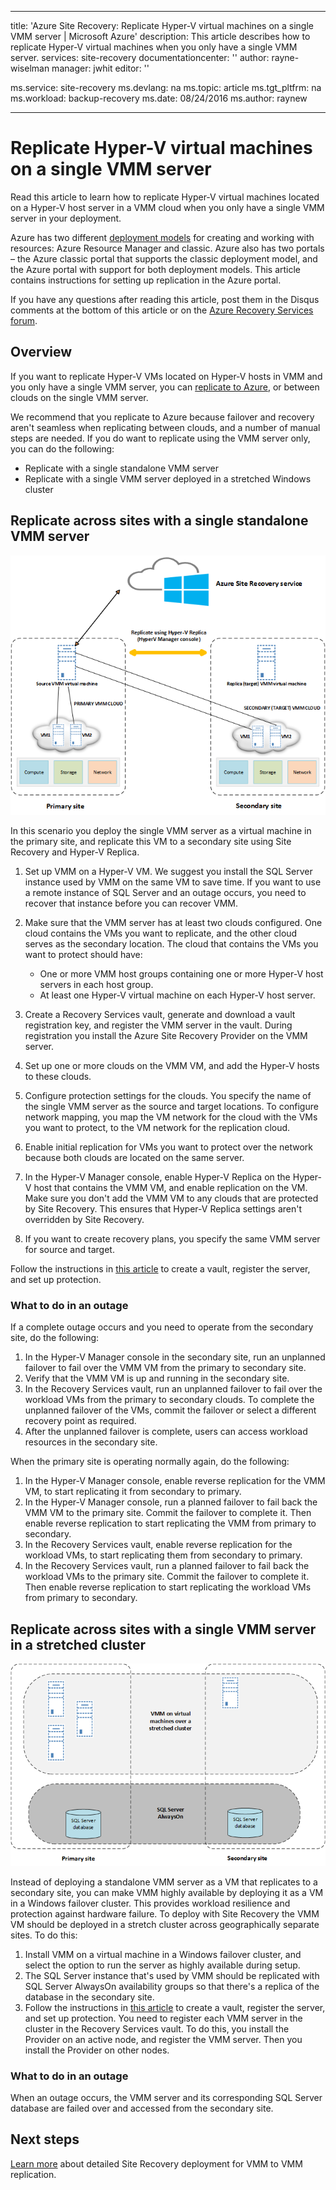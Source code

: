 
---
title: 'Azure Site Recovery: Replicate Hyper-V virtual machines on a single VMM server | Microsoft Azure'
description: This article describes how to replicate Hyper-V virtual machines when you only have a single VMM server.
services: site-recovery
documentationcenter: ''
author: rayne-wiselman
manager: jwhit
editor: ''

ms.service: site-recovery
ms.devlang: na
ms.topic: article
ms.tgt_pltfrm: na
ms.workload: backup-recovery
ms.date: 08/24/2016
ms.author: raynew

---
# Replicate Hyper-V virtual machines on a single VMM server
Read this article to learn how to replicate Hyper-V virtual machines located on a Hyper-V host server in a VMM cloud when you only have a single VMM server in your deployment.

Azure has two different [deployment models](../resource-manager-deployment-model.md) for creating and working with resources: Azure Resource Manager and classic. Azure also has two portals – the Azure classic portal that supports the classic deployment model, and the Azure portal with support for both deployment models. This article contains instructions for setting up replication in the Azure portal.

If you have any questions after reading this article, post them in the Disqus comments at the bottom of this article or on the [Azure Recovery Services forum](https://social.msdn.microsoft.com/forums/azure/home?forum=hypervrecovmgr).

## Overview
If you want to replicate Hyper-V VMs located on Hyper-V hosts in VMM and you only have a single VMM server, you can [replicate to Azure](site-recovery-vmm-to-azure.md), or between clouds on the single VMM server.

We recommend that you replicate to Azure because failover and recovery aren't seamless when replicating between clouds, and a number of manual steps are needed. If you do want to replicate using the VMM server only, you can do the following:

* Replicate with a single standalone VMM server
* Replicate with a single VMM server deployed in a stretched Windows cluster

## Replicate across sites with a single standalone VMM server
![Standalone virtual VMM server](./media/site-recovery-single-vmm/single-vmm-standalone.png)

In this scenario you deploy the single VMM server as a virtual machine in the primary site, and replicate this VM to a secondary site using Site Recovery and Hyper-V Replica.

1. Set up VMM on a Hyper-V VM. We suggest you install the SQL Server instance used by VMM on the same VM to save time. If you want to use a remote instance of SQL Server and an outage occurs, you need to recover that instance before you can recover VMM.
2. Make sure that the VMM server has at least two clouds configured. One cloud contains the VMs you want to replicate, and the other cloud serves as the secondary location. The cloud that contains the VMs you want to protect should have:
   
   * One or more VMM host groups containing one or more Hyper-V host servers in each host group.
   * At least one Hyper-V virtual machine on each Hyper-V host server.
3. Create a Recovery Services vault, generate and download a vault registration key, and register the VMM server in the vault. During registration you install the Azure Site Recovery Provider on the VMM server.
4. Set up one or more clouds on the VMM VM, and add the Hyper-V hosts to these clouds.
5. Configure protection settings for the clouds. You specify the name of the single VMM server as the source and target locations. To configure network mapping, you map the VM network for the cloud with the VMs you want to protect, to the VM network for the replication cloud.
6. Enable initial replication for VMs you want to protect over the network because both clouds are located on the same server.
7. In the Hyper-V Manager console, enable Hyper-V Replica on the Hyper-V host that contains the VMM VM, and enable replication on the VM. Make sure you don't add the VMM VM to any clouds that are protected by Site Recovery. This ensures that Hyper-V Replica settings aren't overridden by Site Recovery.
8. If you want to create recovery plans, you specify the same VMM server for source and target.

Follow the instructions in [this article](site-recovery-vmm-to-vmm.md) to create a vault, register the server, and set up protection.

### What to do in an outage
If a complete outage occurs and you need to operate from the secondary site, do the following:

1. In the Hyper-V Manager console in the secondary site, run an unplanned failover to fail over the VMM VM from the primary to secondary site.
2. Verify that the VMM VM is up and running in the secondary site.
3. In the Recovery Services vault, run an unplanned failover to fail over the workload VMs from the primary to secondary clouds. To complete the unplanned failover of the VMs, commit the failover or select a different recovery point as required.
4. After the unplanned failover is complete, users can access workload resources in the secondary site.

When the primary site is operating normally again, do the following:

1. In the Hyper-V Manager console, enable reverse replication for the VMM VM, to start replicating it from secondary to primary.
2. In the Hyper-V Manager console, run a planned failover to fail back the VMM VM to the primary site. Commit the failover to complete it. Then enable reverse replication to start replicating the VMM from primary to secondary.
3. In the Recovery Services vault, enable reverse replication for the workload VMs, to start replicating them from secondary to primary.
4. In the Recovery Services vault, run a planned failover to fail back the workload VMs to the primary site. Commit the failover to complete it. Then enable reverse replication to start replicating the workload VMs from primary to secondary.

## Replicate across sites with a single VMM server in a stretched cluster
![Clustered virtual VMM server](./media/site-recovery-single-vmm/single-vmm-cluster.png)

Instead of deploying a standalone VMM server as a VM that replicates to a secondary site, you can make VMM highly available by deploying it as a VM in a Windows failover cluster. This provides workload resilience and protection against hardware failure. To deploy with Site Recovery the VMM VM should be deployed in a stretch cluster across geographically separate sites. To do this:

1. Install VMM on a virtual machine in a Windows failover cluster, and select the option to run the server as highly available during setup.
2. The SQL Server instance that's used by VMM should be replicated with SQL Server AlwaysOn availability groups so that there's a replica of the database in the secondary site.
3. Follow the instructions in [this article](site-recovery-vmm-to-vmm.md) to create a vault, register the server, and set up protection. You need to register each VMM server in the cluster in the Recovery Services vault. To do this, you install the Provider on an active node, and register the VMM server. Then you install the Provider on other nodes.

### What to do in an outage
When an outage occurs, the VMM server and its corresponding SQL Server database are failed over and accessed from the secondary site.

## Next steps
[Learn more](site-recovery-vmm-to-vmm.md) about detailed Site Recovery deployment for VMM to VMM replication.

